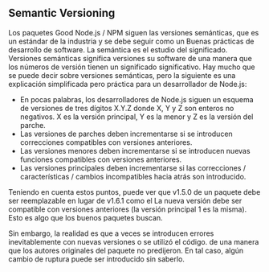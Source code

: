 ## Semantic Versioning

Los paquetes Good Node.js / NPM siguen las versiones semánticas, 
que es un estándar de la industria y se debe seguir como un
Buenas prácticas de desarrollo de software. La semántica 
es el estudio del significado. Versiones semánticas significa versiones
su software de una manera que los números de versión tienen 
un significado significativo. Hay mucho que se puede decir sobre
versiones semánticas, pero la siguiente es una explicación 
simplificada pero práctica para un desarrollador de Node.js:

* En pocas palabras, los desarrolladores de Node.js siguen un esquema de versiones de tres dígitos X.Y.Z donde X, Y y
Z son enteros no negativos. X es la versión principal, Y es la menor y Z es la versión del parche.
* Las versiones de parches deben incrementarse si se introducen correcciones compatibles con versiones anteriores.
* Las versiones menores deben incrementarse si se introducen nuevas funciones compatibles con versiones anteriores.
* Las versiones principales deben incrementarse si las correcciones / características / cambios incompatibles hacia atrás son
introducido.

Teniendo en cuenta estos puntos, puede ver que v1.5.0 de un paquete 
debe ser reemplazable en lugar de v1.6.1 como el
La nueva versión debe ser compatible con versiones anteriores 
(la versión principal 1 es la misma). Esto es algo que los buenos paquetes buscan.

Sin embargo, la realidad es que a veces se introducen errores 
inevitablemente con nuevas versiones o se utilizó el código.
de una manera que los autores originales del paquete no predijeron. 
En tal caso, algún cambio de ruptura puede ser
introducido sin saberlo.